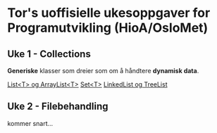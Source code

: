 # Tor's uoffisielle ukesoppgaver for Programutvikling (HioA/OsloMet)

## Uke 1 - Collections
**Generiske** klasser som dreier som om å håndtere **dynamisk data**.

[List\<T\> og ArrayList\<T\>](https://github.com/Nudua/programutvikling/tree/master/uke1/list.md)
[Set\<T\>](https://github.com/Nudua/programutvikling/tree/master/uke1/set.md)
[LinkedList og TreeList](https://github.com/Nudua/programutvikling/tree/master/uke1/other.md)

## Uke 2 - Filebehandling

kommer snart...